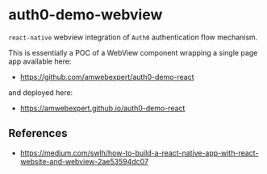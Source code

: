 # auth0-demo-webview

`react-native` webview integration of `Auth0` authentication flow mechanism.

This is essentially a POC of a WebView component wrapping a single page app available here:
* https://github.com/amwebexpert/auth0-demo-react

and deployed here:
* https://amwebexpert.github.io/auth0-demo-react
 


## References

* https://medium.com/swlh/how-to-build-a-react-native-app-with-react-website-and-webview-2ae53594dc07

